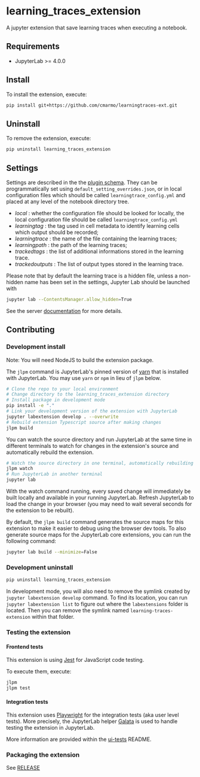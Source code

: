 # learning_traces_extension

A jupyter extension that save learning traces when executing a notebook.

## Requirements

- JupyterLab >= 4.0.0

## Install

To install the extension, execute:

```bash
pip install git+https://github.com/cmarmo/learningtraces-ext.git
```

<!--pip install learning_traces_extension-->

## Uninstall

To remove the extension, execute:

```bash
pip uninstall learning_traces_extension
```

## Settings

Settings are described in the the [plugin schema](schema/plugin.json).
They can be programmatically set using `default_setting_overrides.json`,
or in local configuration files which should be called `learningtrace_config.yml`
and placed at any level of the notebook directory tree.

- _local_ : whether the configuration file should be looked for locally,
  the local configuration file should be called `learningtrace_config.yml`
- _learningtag_ : the tag used in cell metadata to identify learning cells
  which output should be recorded;
- _learningtrace_ : the name of the file containing the learning traces;
- _learningpath_ : the path of the learning traces;
- _trackedtags_ : the list of additional informations stored in the learning trace.
- _trackedoutputs_ : The list of output types stored in the learning trace.

Please note that by default the learning trace is a hidden file, unless a non-hidden
name has been set in the settings, Jupyter Lab should be launched with

```bash
jupyter lab --ContentsManager.allow_hidden=True
```

See the server [documentation](https://jupyterlab.readthedocs.io/en/stable/user/files.html#displaying-hidden-files) for more details.

## Contributing

### Development install

Note: You will need NodeJS to build the extension package.

The `jlpm` command is JupyterLab's pinned version of
[yarn](https://yarnpkg.com/) that is installed with JupyterLab. You may use
`yarn` or `npm` in lieu of `jlpm` below.

```bash
# Clone the repo to your local environment
# Change directory to the learning_traces_extension directory
# Install package in development mode
pip install -e "."
# Link your development version of the extension with JupyterLab
jupyter labextension develop . --overwrite
# Rebuild extension Typescript source after making changes
jlpm build
```

You can watch the source directory and run JupyterLab at the same time in different terminals to watch for changes in the extension's source and automatically rebuild the extension.

```bash
# Watch the source directory in one terminal, automatically rebuilding when needed
jlpm watch
# Run JupyterLab in another terminal
jupyter lab
```

With the watch command running, every saved change will immediately be built locally and available in your running JupyterLab. Refresh JupyterLab to load the change in your browser (you may need to wait several seconds for the extension to be rebuilt).

By default, the `jlpm build` command generates the source maps for this extension to make it easier to debug using the browser dev tools. To also generate source maps for the JupyterLab core extensions, you can run the following command:

```bash
jupyter lab build --minimize=False
```

### Development uninstall

```bash
pip uninstall learning_traces_extension
```

In development mode, you will also need to remove the symlink created by `jupyter labextension develop`
command. To find its location, you can run `jupyter labextension list` to figure out where the `labextensions`
folder is located. Then you can remove the symlink named `learning-traces-extension` within that folder.

### Testing the extension

#### Frontend tests

This extension is using [Jest](https://jestjs.io/) for JavaScript code testing.

To execute them, execute:

```sh
jlpm
jlpm test
```

#### Integration tests

This extension uses [Playwright](https://playwright.dev/docs/intro) for the integration tests (aka user level tests).
More precisely, the JupyterLab helper [Galata](https://github.com/jupyterlab/jupyterlab/tree/master/galata) is used to handle testing the extension in JupyterLab.

More information are provided within the [ui-tests](./ui-tests/README.md) README.

### Packaging the extension

See [RELEASE](RELEASE.md)
